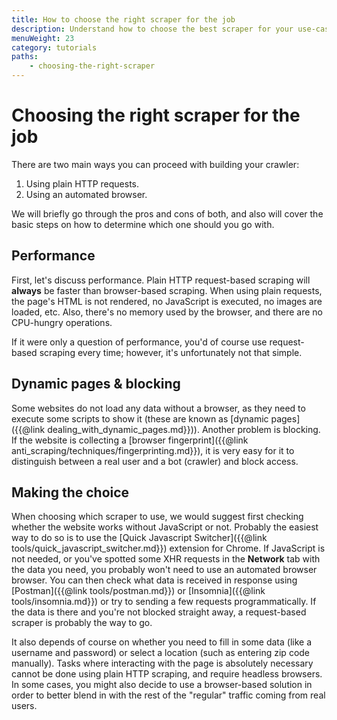```yaml
---
title: How to choose the right scraper for the job
description: Understand how to choose the best scraper for your use-case by understanding some basic concepts.
menuWeight: 23
category: tutorials
paths:
    - choosing-the-right-scraper
---
```


# [](#choosing-the-right-scraper) Choosing the right scraper for the job

There are two main ways you can proceed with building your crawler:

1. Using plain HTTP requests.
2. Using an automated browser.

We will briefly go through the pros and cons of both, and also will cover the basic steps on how to determine which one should you go with.

## [](#performance) Performance

First, let's discuss performance. Plain HTTP request-based scraping will **always** be faster than browser-based scraping. When using plain requests, the page's HTML is not rendered, no JavaScript is executed, no images are loaded, etc. Also, there's no memory used by the browser, and there are no CPU-hungry operations.

If it were only a question of performance, you'd of course use request-based scraping every time; however, it's unfortunately not that simple.

## [](#dynamic-pages) Dynamic pages & blocking

Some websites do not load any data without a browser, as they need to execute some scripts to show it (these are known as [dynamic pages]({{@link dealing_with_dynamic_pages.md}})). Another problem is blocking. If the website is collecting a [browser fingerprint]({{@link anti_scraping/techniques/fingerprinting.md}}), it is very easy for it to distinguish between a real user and a bot (crawler) and block access.

## [](#making-the-choice) Making the choice

When choosing which scraper to use, we would suggest first checking whether the website works without JavaScript or not. Probably the easiest way to do so is to use the [Quick Javascript Switcher]({{@link tools/quick_javascript_switcher.md}}) extension for Chrome. If JavaScript is not needed, or you've spotted some XHR requests in the **Network** tab with the data you need, you probably won't need to use an automated browser browser. You can then check what data is received in response using [Postman]({{@link tools/postman.md}}) or [Insomnia]({{@link tools/insomnia.md}}) or try to sending a few requests programmatically. If the data is there and you're not blocked straight away, a request-based scraper is probably the way to go.

It also depends of course on whether you need to fill in some data (like a username and password) or select a location (such as entering zip code manually). Tasks where interacting with the page is absolutely necessary cannot be done using plain HTTP scraping, and require headless browsers. In some cases, you might also decide to use a browser-based solution in order to better blend in with the rest of the "regular" traffic coming from real users.

